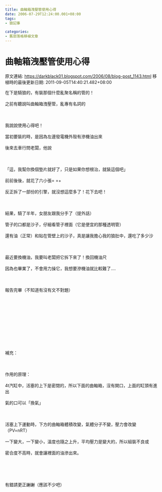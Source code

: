 ```yaml
---
title: 曲軸箱洩壓管使用心得
date: 2006-07-29T12:24:00.001+08:00
tags: 
- 狼記事

categories:
- 舊部落格移植文章
---
```


# 曲軸箱洩壓管使用心得

原文連結: https://darkblack01.blogspot.com/2006/08/blog-post_1143.html
移植時的最後更新日期: 2011-09-05T14:40:21.482+08:00

在下是騎狼的，有裝那個什麼亂聚名稱的管的！<br /><br />之前有聽說叫曲軸箱洩壓管，亂專有名詞的<br /><br /><br /><br />我說說使用心得吧！<br /><br />當初要裝的時，是因為左邊發電機外殼有滲機油出來<br /><br />後來去車行問老闆，他說<br /><br /><a name='more'></a><br /><br />「這，我幫你換個墊片就好了，只是如果你想根治，就裝這個吧」<br /><br />前前後後，就花了六小張= =+<br /><br />反正拆了一部份的引擎，就沒想這麼多了！花下去吧！<br /><br /><br /><br />結果，騎了半年，女朋友跟我分手了（提外話）<br /><br />管子的口都是沙子，仔細看管子裡面（它是便宜的那種透明管）<br /><br />還有油（正常）和貼在管壁上的沙子，真是讓我擔心我的狼肚中，還吃了多少沙<br /><br /><br /><br />最近要換機油，我要叫老闆把它拆下來了！換回機油尺<br /><br />因為也畢業了，不會用力操它，我想要滲機油就比較難了....<br /><br /><br /><br />報告完畢（不知道有沒有文不對題）<br /><br /><br /><br /><br /><br /><br /><br /><br /><br /><br /><br />補充：<br /><br />&nbsp;&nbsp;&nbsp;&nbsp;&nbsp;&nbsp;&nbsp;&nbsp;&nbsp;&nbsp;&nbsp;&nbsp;&nbsp;&nbsp;&nbsp;&nbsp;&nbsp;&nbsp;&nbsp;&nbsp;&nbsp;&nbsp;&nbsp;&nbsp;&nbsp;&nbsp;&nbsp;&nbsp;&nbsp;&nbsp;&nbsp;&nbsp;&nbsp;&nbsp;&nbsp;&nbsp;&nbsp;&nbsp;&nbsp;&nbsp;&nbsp;&nbsp;&nbsp;&nbsp;&nbsp;&nbsp;&nbsp;&nbsp;&nbsp;&nbsp;&nbsp;&nbsp;&nbsp;&nbsp;&nbsp;&nbsp;&nbsp;&nbsp;&nbsp;&nbsp;&nbsp;&nbsp;&nbsp;&nbsp;&nbsp;&nbsp;&nbsp;&nbsp;&nbsp;&nbsp;&nbsp;&nbsp;&nbsp;&nbsp;&nbsp;&nbsp;&nbsp;&nbsp;&nbsp; <br /><br />作用的原理：<br /><br />4t汽缸中，活塞的上下是密閉的，所以下面的曲軸箱，沒有開口，上面的缸頭有進出<br /><br />氣的口可以「換氣」<br /><br />&nbsp;&nbsp;&nbsp;&nbsp;&nbsp;&nbsp;&nbsp;&nbsp;&nbsp;&nbsp;&nbsp;&nbsp;&nbsp;&nbsp;&nbsp;&nbsp;&nbsp;&nbsp;&nbsp;&nbsp;&nbsp;&nbsp;&nbsp;&nbsp;&nbsp;&nbsp;&nbsp;&nbsp;&nbsp;&nbsp;&nbsp;&nbsp;&nbsp;&nbsp;&nbsp;&nbsp;&nbsp;&nbsp;&nbsp;&nbsp;&nbsp;&nbsp;&nbsp;&nbsp;&nbsp;&nbsp;&nbsp;&nbsp;&nbsp;&nbsp;&nbsp;&nbsp;&nbsp;&nbsp;&nbsp;&nbsp;&nbsp;&nbsp;&nbsp;&nbsp;&nbsp;&nbsp;&nbsp;&nbsp;&nbsp;&nbsp;&nbsp;&nbsp;&nbsp;&nbsp;&nbsp;&nbsp;&nbsp;&nbsp;&nbsp;&nbsp;&nbsp;&nbsp;&nbsp; <br /><br />活塞上下運動時，下方的曲軸箱體積改變，氣體分子不變，壓力會改變（PV=nRT）<br /><br />一下變大，一下變小，溫度也隨之上升，平均壓力是變大的，所以組裝不良或<br /><br />密合度不高時，就會讓裡面的油滲出來。<br /><br />&nbsp;&nbsp;&nbsp;&nbsp;&nbsp;&nbsp;&nbsp;&nbsp;&nbsp;&nbsp;&nbsp;&nbsp;&nbsp;&nbsp;&nbsp;&nbsp;&nbsp;&nbsp;&nbsp;&nbsp;&nbsp;&nbsp;&nbsp;&nbsp;&nbsp;&nbsp;&nbsp;&nbsp;&nbsp;&nbsp;&nbsp;&nbsp;&nbsp;&nbsp;&nbsp;&nbsp;&nbsp;&nbsp;&nbsp;&nbsp;&nbsp;&nbsp;&nbsp;&nbsp;&nbsp;&nbsp;&nbsp;&nbsp;&nbsp;&nbsp;&nbsp;&nbsp;&nbsp;&nbsp;&nbsp;&nbsp;&nbsp;&nbsp;&nbsp;&nbsp;&nbsp;&nbsp;&nbsp;&nbsp;&nbsp;&nbsp;&nbsp;&nbsp;&nbsp;&nbsp;&nbsp;&nbsp;&nbsp;&nbsp;&nbsp;&nbsp;&nbsp;&nbsp;&nbsp; <br /><br />&nbsp;&nbsp;&nbsp;&nbsp;&nbsp;&nbsp;&nbsp;&nbsp;&nbsp;&nbsp;&nbsp;&nbsp;&nbsp;&nbsp;&nbsp;&nbsp;&nbsp;&nbsp;&nbsp;&nbsp;&nbsp;&nbsp;&nbsp;&nbsp;&nbsp;&nbsp;&nbsp;&nbsp;&nbsp;&nbsp;&nbsp;&nbsp;&nbsp;&nbsp;&nbsp;&nbsp;&nbsp;&nbsp;&nbsp;&nbsp;&nbsp;&nbsp;&nbsp;&nbsp;&nbsp;&nbsp;&nbsp;&nbsp;&nbsp;&nbsp;&nbsp;&nbsp;&nbsp;&nbsp;&nbsp;&nbsp;&nbsp;&nbsp;&nbsp;&nbsp;&nbsp;&nbsp;&nbsp;&nbsp;&nbsp;&nbsp;&nbsp;&nbsp;&nbsp;&nbsp;&nbsp;&nbsp;&nbsp;&nbsp;&nbsp;&nbsp;&nbsp;&nbsp;&nbsp; <br /><br />有錯請更正~~謝謝~~（應該不少吧）
